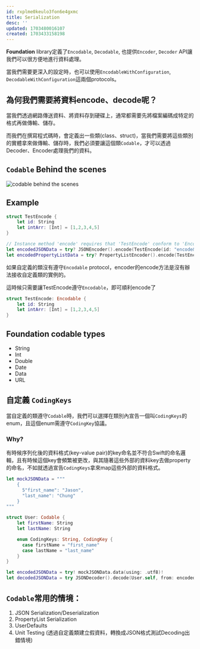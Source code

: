 ```yaml
---
id: rxplme0keulo3fon6e4gxmc
title: Serialization
desc: ''
updated: 1703480016107
created: 1703433158198
---
```


**Foundation** library定義了`Encodable`, `Decodable`, 也提供`Encoder`, `Decoder` API讓我們可以很方便地進行資料處理。

當我們需要更深入的設定時，也可以使用`EncodableWithConfiguration`, `DecodableWithConfiguration`這兩個protocols。

## 為何我們需要將資料encode、decode呢？

當我們透過網路傳送資料、將資料存到硬碟上，通常都需要先將檔案編碼成特定的格式再做傳輸、儲存。

而我們在撰寫程式碼時，會定義出一些類(class、struct)，當我們需要將這些類別的實體拿來做傳輸、儲存時，我們必須要讓這個類`Codable`，才可以透過Decoder、Encoder處理我們的資料。

## `Codable` Behind the scenes

![codable behind the scenes](/../assets/images/programming.language.swift.Serialization_behind-the-scenes.png)

## Example

```swift
struct TestEncode {
    let id: String
    let intArr: [Int] = [1,2,3,4,5]
}

// Instance method 'encode' requires that 'TestEncode' conform to 'Encodable'
let encodedJSONData = try? JSONEncoder().encode(TestEncode(id: "encode&decode"))
let encodedPropertyListData = try? PropertyListEncoder().encode(TestEncode(id: "encode&Decode"))
```

如果自定義的類沒有遵守`Encodable` protocol，encoder的encode方法是沒有辦法接收自定義類的實例的。

這時候只需要讓TestEncode遵守`Encodable`，即可順利encode了

```swift
struct TestEncode: Encodable {
    let id: String
    let intArr: [Int] = [1,2,3,4,5]
}
```

## Foundation codable types

- String
- Int
- Double
- Date
- Data
- URL

## 自定義 `CodingKeys`

當自定義的類遵守`Codable`時，我們可以選擇在類別內宣告一個叫`CodingKeys`的enum，且這個enum需遵守`CodingKey`協議。

### Why?

有時候序列化後的資料格式(key-value pair)的key命名並不符合Swift的命名邏輯，且有時候這個key會頻繁被更改，與其隨著這些外部的資料key去做property的命名，不如就透過宣告`CodingKeys`拿來map這些外部的資料格式。

```swift
let mockJSONData = """
    {
      5"first_name": "Jason",
      "last_name": "Chung"
    }
"""

struct User: Codable {
    let firstName: String
    let lastName: String

    enum CodingKeys: String, CodingKey {
      case firstName = "first_name"
      case lastName = "last_name"
    }
}

let encodedJSONData = try! mockJSONData.data(using: .utf8)!
let decodedJSONData = try JSONDecoder().decode(User.self, from: encodedJSONData)
```

## `Codable`常用的情境：

1. JSON Serialization/Deserialization
2. PropertyList Serialization
3. UserDefaults
4. Unit Testing (透過自定義類建立假資料，轉換成JSON格式測試Decoding出錯情境)